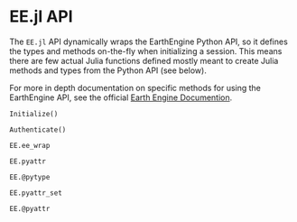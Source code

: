 # EE.jl API

The `EE.jl` API dynamically wraps the EarthEngine Python API, so it defines the types and methods on-the-fly when initializing a session. This means there are few actual Julia functions defined mostly meant to create Julia methods and types from the Python API (see below). 

For more in depth documentation on specific methods for using the EarthEngine API, see the official [Earth Engine Documention](https://developers.google.com/earth-engine/apidocs).

```@docs
Initialize()
```

```@docs
Authenticate()
```

```@docs
EE.ee_wrap
```

```@docs
EE.pyattr
```

```@docs
EE.@pytype
```

```@docs
EE.pyattr_set
```

```@docs
EE.@pyattr 
```